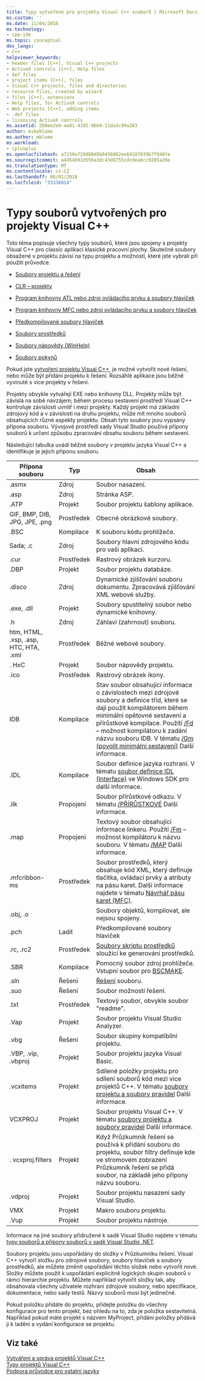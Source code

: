 ```yaml
---
title: Typy vytvořené pro projekty Visual C++ souborů | Microsoft Docs
ms.custom: ''
ms.date: 11/04/2016
ms.technology:
- cpp-ide
ms.topic: conceptual
dev_langs:
- C++
helpviewer_keywords:
- header files [C++], Visual C++ projects
- ActiveX controls [C++], Help files
- def files
- project items [C++], files
- Visual C++ projects, files and directories
- resource files, created by wizard
- files [C++], extensions
- Help files, for ActiveX controls
- Web projects [C++], adding items
- .def files
- licensing ActiveX controls
ms.assetid: 2b0ee2e0-ae81-4185-9bb9-11da3c99a283
author: mikeblome
ms.author: mblome
ms.workload:
- cplusplus
ms.openlocfilehash: a7158e729d80d8b0456862ee6418f039b7f948fe
ms.sourcegitcommit: a4454b91d556a3dc43d8755cdcdeabcc9285a20e
ms.translationtype: MT
ms.contentlocale: cs-CZ
ms.lasthandoff: 06/01/2018
ms.locfileid: "33336014"
---
```

# <a name="file-types-created-for-visual-c-projects"></a>Typy souborů vytvořených pro projekty Visual C++
Toto téma popisuje všechny typy souborů, které jsou spojeny s projekty Visual C++ pro classic aplikací klasické pracovní plochy. Skutečné soubory obsažené v projektu závisí na typu projektu a možností, které jste vybrali při použití průvodce.  
  
-   [Soubory projektu a řešení](../ide/project-and-solution-files.md)  
  
-   [CLR – projekty](../ide/files-created-for-clr-projects.md)  
  
-   [Program knihovny ATL nebo zdroj ovládacího prvku a soubory hlaviček](../ide/atl-program-or-control-source-and-header-files.md)  
  
-   [Program knihovny MFC nebo zdroj ovládacího prvku a soubory hlaviček](../ide/mfc-program-or-control-source-and-header-files.md)  
  
-   [Předkompilované soubory hlaviček](../ide/precompiled-header-files.md)  
  
-   [Soubory prostředků](../ide/resource-files-cpp.md)  
  
-   [Soubory nápovědy (WinHelp)](../ide/help-files-winhelp.md)  
  
-   [Soubory pokynů](../ide/hint-files.md)  
  
 Pokud jste [vytvoření projektu Visual C++](../ide/creating-desktop-projects-by-using-application-wizards.md), je možné vytvořit nové řešení, nebo může být přidání projektu k řešení. Rozsáhlé aplikace jsou běžně vyvinuté s více projekty v řešení.  
  
 Projekty obvykle vytvářejí EXE nebo knihovny DLL. Projekty může být závislá na sobě navzájem; během procesu sestavení prostředí Visual C++ kontroluje závislosti uvnitř i mezi projekty. Každý projekt má základní zdrojový kód a v závislosti na druhu projektu, může mít mnoho souborů obsahujících různé aspekty projektu. Obsah tyto soubory jsou vypsány přípona souboru. Vývojové prostředí sady Visual Studio používá přípony souborů k určení způsobu zpracování obsahu souboru během sestavení.  
  
 Následující tabulka uvádí běžné soubory v projektu jazyka Visual C++ a identifikuje je jejich příponu souboru.  
  
|Přípona souboru|Typ|Obsah|  
|--------------------|----------|--------------|  
|.asmx|Zdroj|Soubor nasazení.|  
|.asp|Zdroj|Stránka ASP.|  
|.ATP|Projekt|Soubor projektu šablony aplikace.|  
|GIF, BMP, DIB, JPG, JPE, .png|Prostředek|Obecné obrázkové soubory.|  
|.BSC|Kompilace|K souboru kódu prohlížeče.|  
|Sada; .c|Zdroj|Soubory hlavní zdrojového kódu pro vaši aplikaci.|  
|.cur|Prostředek|Rastrový obrázek kurzoru.|  
|.DBP|Projekt|Soubor projektu databáze.|  
|.disco|Zdroj|Dynamické zjišťování souboru dokumentu. Zpracovává zjišťování XML webové služby.|  
|.exe, .dll|Projekt|Soubory spustitelný soubor nebo dynamické knihovny.|  
|.h|Zdroj|Záhlaví (zahrnout) souboru.|  
|htm, HTML, .xsp, .asp, HTC, HTA, .xml|Prostředek|Běžné webové soubory.|  
|. HxC|Projekt|Soubor nápovědy projektu.|  
|.ico|Prostředek|Rastrový obrázek ikony.|  
|IDB|Kompilace|Stav soubor obsahující informace o závislostech mezi zdrojové soubory a definice tříd, které se dají použít kompilátorem během minimální opětovné sestavení a přírůstkové kompilace. Použití [/Fd](../build/reference/fd-program-database-file-name.md) – možnost kompilátoru k zadání názvu souboru IDB. V tématu [/Gm (povolit minimální sestavení)](../build/reference/gm-enable-minimal-rebuild.md) Další informace.|  
|.IDL|Kompilace|Soubor definice jazyka rozhraní. V tématu [soubor definice IDL (Interface)](http://msdn.microsoft.com/library/windows/desktop/aa378712) ve Windows SDK pro další informace.|  
|.ilk|Propojení|Soubor přírůstkové odkazu. V tématu [/PŘÍRŮSTKOVÉ](../build/reference/incremental-link-incrementally.md) Další informace.|  
|.map|Propojení|Textový soubor obsahující informace linkeru. Použití [/Fm](../build/reference/fm-name-mapfile.md) – možnost kompilátoru k názvu souboru. V tématu [/MAP](../build/reference/map-generate-mapfile.md) Další informace.|  
|.mfcribbon-ms|Prostředek|Soubor prostředků, který obsahuje kód XML, který definuje tlačítka, ovládací prvky a atributy na pásu karet. Další informace najdete v tématu [Návrhář pásu karet (MFC)](../mfc/ribbon-designer-mfc.md).|  
|.obj, .o||Soubory objektů, kompilovat, ale nejsou spojeny.|  
|.pch|Ladit|Předkompilované soubory hlaviček|  
|.rc, .rc2|Prostředek|[Soubory skriptu prostředků](../windows/working-with-resource-files.md) sloužící ke generování prostředků.|  
|.SBR|Kompilace|Pomocný soubor zdroj prohlížeče. Vstupní soubor pro [BSCMAKE](../build/reference/bscmake-options.md).|  
|.sln|Řešení|[Řešení](http://msdn.microsoft.com/en-us/a45c299d-69f5-4b67-879d-1383417df0a7) souboru.|  
|.suo|Řešení|Soubor možností řešení.|  
|.txt|Prostředek|Textový soubor, obvykle soubor "readme".|  
|.Vap|Projekt|Soubor projektu Visual Studio Analyzer.|  
|.vbg|Řešení|Soubor skupiny kompatibilní projektu.|  
|.VBP, .vip, .vbproj|Projekt|Soubor projektu jazyka Visual Basic.|  
|.vcxitems|Projekt|Sdílené položky projektu pro sdílení souborů kód mezi více projektů C++. V tématu [soubory projektu a soubory pravidel](../ide/project-and-solution-files.md) Další informace.|
|VCXPROJ|Projekt|Soubor projektu Visual C++. V tématu [soubory projektu a soubory pravidel](../ide/project-and-solution-files.md) Další informace.|  
|. vcxproj.filters|Projekt|Když Průzkumník řešení se používá k přidání souboru do projektu, soubor filtry definuje kde ve stromovém zobrazení Průzkumník řešení se přidá soubor, na základě jeho přípony názvu souboru.|  
|.vdproj|Projekt|Soubor projektu nasazení sady Visual Studio.|  
|VMX|Projekt|Makro souboru projektu.|  
|.Vup|Projekt|Soubor projektu nástroje.|  
  
 Informace na jiné soubory přidružené k sadě Visual Studio najdete v tématu [typy souborů a přípony souborů v sadě Visual Studio .NET](/visualstudio/ide/reference/project-and-solution-file-types).  
  
 Soubory projektu jsou uspořádány do složky v Průzkumníku řešení. Visual C++ vytvoří složku pro zdrojové soubory, soubory hlaviček a soubory prostředků, ale můžete změnit uspořádání těchto složek nebo vytvořit nové. Složky můžete použít k uspořádání explicitně logických skupin souborů v rámci hierarchie projektu. Můžete například vytvořit složky tak, aby obsahovala všechny uživatele rozhraní zdrojové soubory, nebo specifikace, dokumentace, nebo sady testů. Názvy souborů musí být jedinečné.  
  
 Pokud položku přidáte do projektu, přidejte položku do všechny konfigurace pro tento projekt, bez ohledu na to, zda je položka sestavitelná. Například pokud máte projekt s názvem MyProject, přidání položky přidává ji k ladění a vydání konfigurace se projektu.  
  
## <a name="see-also"></a>Viz také  
 [Vytváření a správa projektů Visual C++](../ide/creating-and-managing-visual-cpp-projects.md)   
 [Typy projektů Visual C++](../ide/visual-cpp-project-types.md)   
 [Podpora průvodce pro ostatní jazyky](../ide/wizard-support-for-other-languages.md)